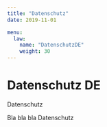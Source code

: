 ```yaml
---
title: "Datenschutz"
date: 2019-11-01

menu: 
  law:
    name: "DatenschutzDE"
    weight: 30
---
```


# Datenschutz DE

Datenschutz 

Bla bla bla  Datenschutz